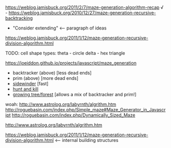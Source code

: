 https://weblog.jamisbuck.org/2011/2/7/maze-generation-algorithm-recap
√ - https://weblog.jamisbuck.org/2010/12/27/maze-generation-recursive-backtracking
  - <SEARCH FOR> "Consider extending" <-- paragraph of ideas
  https://weblog.jamisbuck.org/2011/1/12/maze-generation-recursive-division-algorithm.html

TODO: cell shape types:
theta - circle
delta - hex
triangle

https://joeiddon.github.io/projects/javascript/maze_generation
- backtracker (above) \[less dead ends]
- prim (above) \[more dead ends]
- [sidewinder](https://hurna.io/academy/algorithms/maze_generator/sidewinder.html) \[fast]
- [hunt and kill](https://weblog.jamisbuck.org/2011/1/24/maze-generation-hunt-and-kill-algorithm)
- [growing tree/forest](https://weblog.jamisbuck.org/2011/1/27/maze-generation-growing-tree-algorithm) [allows a mix of backtracker and prim!]

woah: http://www.astrolog.org/labyrnth/algrithm.htm
 http://roguebasin.com/index.php/Simple_maze#Maze_Generator_in_Javascript
 http://roguebasin.com/index.php/Dynamically_Sized_Maze

 http://www.astrolog.org/labyrnth/algrithm.htm
 
 https://weblog.jamisbuck.org/2011/1/12/maze-generation-recursive-division-algorithm.html <-- internal building structures